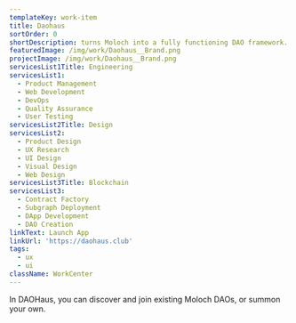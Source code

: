 ```yaml
---
templateKey: work-item
title: Daohaus
sortOrder: 0
shortDescription: turns Moloch into a fully functioning DAO framework.
featuredImage: /img/work/Daohaus__Brand.png
projectImage: /img/work/Daohaus__Brand.png
servicesList1Title: Engineering
servicesList1:
  - Product Management
  - Web Development
  - DevOps
  - Quality Assurance
  - User Testing
servicesList2Title: Design
servicesList2:
  - Product Design
  - UX Research
  - UI Design
  - Visual Design
  - Web Design
servicesList3Title: Blockchain
servicesList3:
  - Contract Factory
  - Subgraph Deployment
  - DApp Development
  - DAO Creation
linkText: Launch App
linkUrl: 'https://daohaus.club'
tags:
  - ux
  - ui
className: WorkCenter
---
```


In DAOHaus, you can discover and join existing Moloch DAOs, or summon your own.
